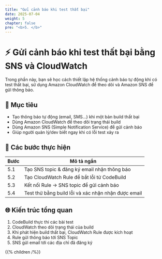 ```yaml
---
title: "Gửi cảnh báo khi test thất bại"
date: 2025-07-04
weight: 5
chapter: false
pre: "<b>5. </b>"
---
```


# ⚡️ Gửi cảnh báo khi test thất bại bằng SNS và CloudWatch

Trong phần này, bạn sẽ học cách thiết lập hệ thống cảnh báo tự động khi có test thất bại, sử dụng Amazon CloudWatch để theo dõi và Amazon SNS để gửi thông báo.

## 🎯 Mục tiêu

- Tạo thông báo tự động (email, SMS...) khi một bản build thất bại
- Dùng Amazon CloudWatch để theo dõi trạng thái build
- Dùng Amazon SNS (Simple Notification Service) để gửi cảnh báo
- Giúp người quản lý/dev biết ngay khi có lỗi test xảy ra

## 🧱 Các bước thực hiện

| Bước | Mô tả ngắn |
|------|------------|
| 5.1 | Tạo SNS topic & đăng ký email nhận thông báo |
| 5.2 | Tạo CloudWatch Rule để bắt lỗi từ CodeBuild |
| 5.3 | Kết nối Rule → SNS topic để gửi cảnh báo |
| 5.4 | Test thử bằng build lỗi và xác nhận nhận được email |

## 🌐 Kiến trúc tổng quan

1. CodeBuild thực thi các bài test
2. CloudWatch theo dõi trạng thái của build
3. Khi phát hiện build thất bại, CloudWatch Rule được kích hoạt
4. Rule gửi thông báo tới SNS Topic
5. SNS gửi email tới các địa chỉ đã đăng ký

{{% children /%}}
